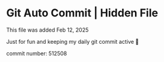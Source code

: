 # Git Auto Commit | Hidden File

This file was added Feb 12, 2025

Just for fun and keeping my daily git commit active 🤪

commit number: 512508
